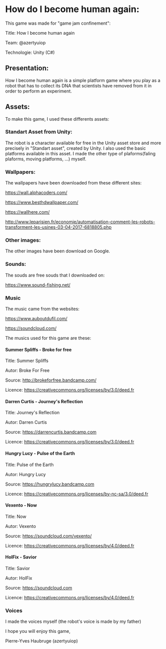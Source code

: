 # How do I become human again:
This game was made for "game jam confinement":

Title: How I become human again

Team: @azertyuiop

Technologie: Unity (C#)
## Presentation:
How I become human again is a simple platform game where you play as a robot that has to collect its DNA that scientists have removed from it in order to perform an experiment. 
## Assets:
To make this game, I used these differents assets:
### Standart Asset from Unity:
The robot is a character available for free in the Unity asset store and more precisely in "Standart asset", created by Unity. I also used the basic platforms available in this asset. I made the other type of plaforms(faling plaforms, moving platforms, ...) myself.
### Wallpapers:
The wallpapers have been downloaded from these different sites:

https://wall.alphacoders.com/

https://www.besthdwallpaper.com/

https://wallhere.com/

http://www.leparisien.fr/economie/automatisation-comment-les-robots-transforment-les-usines-03-04-2017-6818805.php
### Other images:
The other images have been download on Google.
### Sounds:
The souds are free souds that I downloaded on:

https://www.sound-fishing.net/
### Music
The music came from the websites:

https://www.auboutdufil.com/

https://soundcloud.com/

The musics used for this game are these:
#### Summer Spliffs - Broke for free
Title:  Summer Spliffs

Autor: Broke For Free

Source: http://brokeforfree.bandcamp.com/

Licence: https://creativecommons.org/licenses/by/3.0/deed.fr
#### Darren Curtis - Journey's Reflection
Title:  Journey's Reflection

Autor: Darren Curtis

Source: https://darrencurtis.bandcamp.com

Licence: https://creativecommons.org/licenses/by/3.0/deed.fr
#### Hungry Lucy - Pulse of the Earth
Title:  Pulse of the Earth

Autor: Hungry Lucy

Source: https://hungrylucy.bandcamp.com

Licence: https://creativecommons.org/licenses/by-nc-sa/3.0/deed.fr
#### Vexento - Now
Title:  Now

Autor: Vexento

Source: https://soundcloud.com/vexento/

Licence: https://creativecommons.org/licenses/by/4.0/deed.fr
#### HolFix - Savior
Title:  Savior

Autor: HolFix

Source: https://soundcloud.com

Licence: https://creativecommons.org/licenses/by/4.0/deed.fr

### Voices
I made the voices myself (the robot's voice is made by my father)

I hope you will enjoy this game,

Pierre-Yves Haubruge (azertyuiop)
